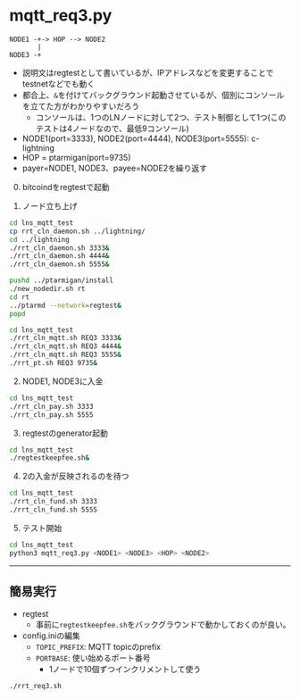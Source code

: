 # mqtt_req3.py

```text
NODE1 -+-> HOP --> NODE2
       |
NODE3 -+
```

* 説明文はregtestとして書いているが、IPアドレスなどを変更することでtestnetなどでも動く
* 都合上、`&`を付けてバックグラウンド起動させているが、個別にコンソールを立てた方がわかりやすいだろう
  * コンソールは、1つのLNノードに対して2つ、テスト制御として1つ(このテストは4ノードなので、最低9コンソール)
* NODE1(port=3333), NODE2(port=4444), NODE3(port=5555): c-lightning
* HOP = ptarmigan(port=9735)
* payer=NODE1, NODE3、payee=NODE2を繰り返す

0. bitcoindをregtestで起動

1. ノード立ち上げ

```bash
cd lns_mqtt_test
cp rrt_cln_daemon.sh ../lightning/
cd ../lightning
./rrt_cln_daemon.sh 3333&
./rrt_cln_daemon.sh 4444&
./rrt_cln_daemon.sh 5555&

pushd ../ptarmigan/install
./new_nodedir.sh rt
cd rt
../ptarmd --network=regtest&
popd

cd lns_mqtt_test
./rrt_cln_mqtt.sh REQ3 3333&
./rrt_cln_mqtt.sh REQ3 4444&
./rrt_cln_mqtt.sh REQ3 5555&
./rrt_pt.sh REQ3 9735&
```

2. NODE1, NODE3に入金

```bash
cd lns_mqtt_test
./rrt_cln_pay.sh 3333
./rrt_cln_pay.sh 5555
```

3. regtestのgenerator起動

```bash
cd lns_mqtt_test
./regtestkeepfee.sh&
```

4. 2の入金が反映されるのを待つ

```bash
cd lns_mqtt_test
./rrt_cln_fund.sh 3333
./rrt_cln_fund.sh 5555
```

5. テスト開始

```bash
cd lns_mqtt_test
python3 mqtt_req3.py <NODE1> <NODE3> <HOP> <NODE2>
```

----

## 簡易実行

* regtest
  * 事前に`regtestkeepfee.sh`をバックグラウンドで動かしておくのが良い。
* config.iniの編集
  * `TOPIC_PREFIX`: MQTT topicのprefix
  * `PORTBASE`: 使い始めるポート番号
    * 1ノードで10個ずつインクリメントして使う

```bash
./rrt_req3.sh
```
